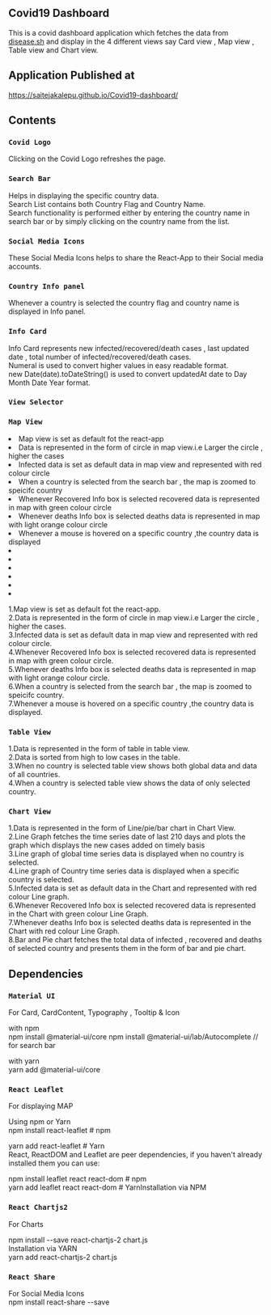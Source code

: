 ## Covid19 Dashboard 
This is a covid dashboard application which fetches the data from [disease.sh](https://disease.sh/docs/) and display in the 4 different views say Card view , Map view , Table view and Chart view.

## Application Published at 
https://saitejakalepu.github.io/Covid19-dashboard/

## Contents

### `Covid Logo`

Clicking on the Covid Logo refreshes the page.

### `Search Bar`

Helps in displaying the specific country data.<br />
Search List contains both Country Flag and Country Name.<br />
Search functionality is performed either by entering the country name in search bar or by simply clicking on the country name from the list.<br />

### `Social Media Icons`

These Social Media Icons helps to share the React-App to their Social media accounts.

### `Country Info panel`

Whenever a country is selected the country flag and country name is displayed in Info panel.

### `Info Card`
Info Card represents new infected/recovered/death cases , last updated date , total number of infected/recovered/death cases.<br />
Numeral is used to convert higher values in easy readable format.<br/>
new Date(date).toDateString() is used to convert updatedAt date to Day Month Date Year format.<br/>

### `View Selector`

### `Map View`
<li>Map view is set as default fot the react-app</li>
<li>Data is represented in the form of circle in map view.i.e Larger the circle , higher the cases</li>
<li>Infected data is set as default data in map view and represented with red colour circle</li>
<li>When a country is selected from the search bar , the map is zoomed to speicifc country</li>
<li>Whenever Recovered Info box is selected recovered data is represented in map with green colour circle</li>
<li>Whenever deaths Info box is selected deaths data is represented in map with light orange colour circle</li>
<li>Whenever a mouse is hovered on a specific country ,the country data is displayed</li>
<li></li>
<li></li>
<li></li>
<li></li>
<li></li>
<li></li>

1.Map view is set as default fot the react-app.<br />
2.Data is represented in the form of circle in map view.i.e Larger the circle , higher the cases.<br />
3.Infected data is set as default data in map view and represented with red colour circle.<br />
4.Whenever Recovered Info box is selected recovered data is represented in map with green colour circle.<br />
5.Whenever deaths Info box is selected deaths data is represented in map with light orange colour circle.<br />
6.When a country is selected from the search bar , the map is zoomed to speicifc country.<br />
7.Whenever a mouse is hovered on a specific country ,the country data is displayed.<br />


### `Table View`

1.Data is represented in the form of table in table view.<br />
2.Data is sorted from high to low cases in the table.<br />
3.When no country is selected table view shows both global data and data of all countries.<br />
4.When a country is selected table view shows the data of only selected country.<br />


### `Chart View`

1.Data is represented in the form of Line/pie/bar chart in Chart View.<br />
2.Line Graph fetches the time series date of last 210 days and plots the graph which displays the new cases added on timely basis<br/>
3.Line graph of global time series data is displayed when no country is selected.<br />
4.Line graph of Country time series data is displayed when a specific country is selected.<br />
5.Infected data is set as default data in the Chart and represented with red colour Line graph.<br />
6.Whenever Recovered Info box is selected recovered data is represented in the Chart with green colour Line Graph.<br />
7.Whenever deaths Info box is selected deaths data is represented in the Chart with red colour Line Graph.<br />
8.Bar and Pie chart fetches the total data of infected , recovered and deaths of selected country and presents them in the form of bar and pie chart.<br />


## Dependencies


### `Material UI `
For Card, CardContent, Typography , Tooltip & Icon  <br />

with npm<br />
npm install @material-ui/core
npm install @material-ui/lab/Autocomplete // for search bar

with yarn<br />
yarn add @material-ui/core


### `React Leaflet`
For displaying MAP

Using npm or Yarn<br />
npm install react-leaflet # npm <br />

yarn add react-leaflet # Yarn<br />
React, ReactDOM and Leaflet are peer dependencies, if you haven't already installed them you can use:<br />

npm install leaflet react react-dom # npm <br />
yarn add leaflet react react-dom # YarnInstallation via NPM<br />

### `React Chartjs2`
For Charts

npm install --save react-chartjs-2 chart.js<br />
Installation via YARN<br />
yarn add react-chartjs-2 chart.js<br />


### `React Share`
For Social Media Icons<br />
npm install react-share --save<br />


